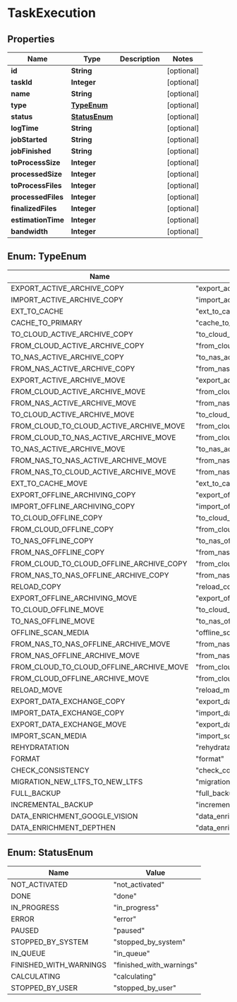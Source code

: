 
# TaskExecution

## Properties
Name | Type | Description | Notes
------------ | ------------- | ------------- | -------------
**id** | **String** |  |  [optional]
**taskId** | **Integer** |  |  [optional]
**name** | **String** |  |  [optional]
**type** | [**TypeEnum**](#TypeEnum) |  |  [optional]
**status** | [**StatusEnum**](#StatusEnum) |  |  [optional]
**logTime** | **String** |  |  [optional]
**jobStarted** | **String** |  |  [optional]
**jobFinished** | **String** |  |  [optional]
**toProcessSize** | **Integer** |  |  [optional]
**processedSize** | **Integer** |  |  [optional]
**toProcessFiles** | **Integer** |  |  [optional]
**processedFiles** | **Integer** |  |  [optional]
**finalizedFiles** | **Integer** |  |  [optional]
**estimationTime** | **Integer** |  |  [optional]
**bandwidth** | **Integer** |  |  [optional]


<a name="TypeEnum"></a>
## Enum: TypeEnum
Name | Value
---- | -----
EXPORT_ACTIVE_ARCHIVE_COPY | &quot;export_active_archive_copy&quot;
IMPORT_ACTIVE_ARCHIVE_COPY | &quot;import_active_archive_copy&quot;
EXT_TO_CACHE | &quot;ext_to_cache&quot;
CACHE_TO_PRIMARY | &quot;cache_to_primary&quot;
TO_CLOUD_ACTIVE_ARCHIVE_COPY | &quot;to_cloud_active_archive_copy&quot;
FROM_CLOUD_ACTIVE_ARCHIVE_COPY | &quot;from_cloud_active_archive_copy&quot;
TO_NAS_ACTIVE_ARCHIVE_COPY | &quot;to_nas_active_archive_copy&quot;
FROM_NAS_ACTIVE_ARCHIVE_COPY | &quot;from_nas_active_archive_copy&quot;
EXPORT_ACTIVE_ARCHIVE_MOVE | &quot;export_active_archive_move&quot;
FROM_CLOUD_ACTIVE_ARCHIVE_MOVE | &quot;from_cloud_active_archive_move&quot;
FROM_NAS_ACTIVE_ARCHIVE_MOVE | &quot;from_nas_active_archive_move&quot;
TO_CLOUD_ACTIVE_ARCHIVE_MOVE | &quot;to_cloud_active_archive_move&quot;
FROM_CLOUD_TO_CLOUD_ACTIVE_ARCHIVE_MOVE | &quot;from_cloud_to_cloud_active_archive_move&quot;
FROM_CLOUD_TO_NAS_ACTIVE_ARCHIVE_MOVE | &quot;from_cloud_to_nas_active_archive_move&quot;
TO_NAS_ACTIVE_ARCHIVE_MOVE | &quot;to_nas_active_archive_move&quot;
FROM_NAS_TO_NAS_ACTIVE_ARCHIVE_MOVE | &quot;from_nas_to_nas_active_archive_move&quot;
FROM_NAS_TO_CLOUD_ACTIVE_ARCHIVE_MOVE | &quot;from_nas_to_cloud_active_archive_move&quot;
EXT_TO_CACHE_MOVE | &quot;ext_to_cache_move&quot;
EXPORT_OFFLINE_ARCHIVING_COPY | &quot;export_offline_archiving_copy&quot;
IMPORT_OFFLINE_ARCHIVING_COPY | &quot;import_offline_archiving_copy&quot;
TO_CLOUD_OFFLINE_COPY | &quot;to_cloud_offline_copy&quot;
FROM_CLOUD_OFFLINE_COPY | &quot;from_cloud_offline_copy&quot;
TO_NAS_OFFLINE_COPY | &quot;to_nas_offline_copy&quot;
FROM_NAS_OFFLINE_COPY | &quot;from_nas_offline_copy&quot;
FROM_CLOUD_TO_CLOUD_OFFLINE_ARCHIVE_COPY | &quot;from_cloud_to_cloud_offline_archive_copy&quot;
FROM_NAS_TO_NAS_OFFLINE_ARCHIVE_COPY | &quot;from_nas_to_nas_offline_archive_copy&quot;
RELOAD_COPY | &quot;reload_copy&quot;
EXPORT_OFFLINE_ARCHIVING_MOVE | &quot;export_offline_archiving_move&quot;
TO_CLOUD_OFFLINE_MOVE | &quot;to_cloud_offline_move&quot;
TO_NAS_OFFLINE_MOVE | &quot;to_nas_offline_move&quot;
OFFLINE_SCAN_MEDIA | &quot;offline_scan_media&quot;
FROM_NAS_TO_NAS_OFFLINE_ARCHIVE_MOVE | &quot;from_nas_to_nas_offline_archive_move&quot;
FROM_NAS_OFFLINE_ARCHIVE_MOVE | &quot;from_nas_offline_archive_move&quot;
FROM_CLOUD_TO_CLOUD_OFFLINE_ARCHIVE_MOVE | &quot;from_cloud_to_cloud_offline_archive_move&quot;
FROM_CLOUD_OFFLINE_ARCHIVE_MOVE | &quot;from_cloud_offline_archive_move&quot;
RELOAD_MOVE | &quot;reload_move&quot;
EXPORT_DATA_EXCHANGE_COPY | &quot;export_data_exchange_copy&quot;
IMPORT_DATA_EXCHANGE_COPY | &quot;import_data_exchange_copy&quot;
EXPORT_DATA_EXCHANGE_MOVE | &quot;export_data_exchange_move&quot;
IMPORT_SCAN_MEDIA | &quot;import_scan_media&quot;
REHYDRATATION | &quot;rehydratation&quot;
FORMAT | &quot;format&quot;
CHECK_CONSISTENCY | &quot;check_consistency&quot;
MIGRATION_NEW_LTFS_TO_NEW_LTFS | &quot;migration_new_ltfs_to_new_ltfs&quot;
FULL_BACKUP | &quot;full_backup&quot;
INCREMENTAL_BACKUP | &quot;incremental_backup&quot;
DATA_ENRICHMENT_GOOGLE_VISION | &quot;data_enrichment_google_vision&quot;
DATA_ENRICHMENT_DEPTHEN | &quot;data_enrichment_depthen&quot;


<a name="StatusEnum"></a>
## Enum: StatusEnum
Name | Value
---- | -----
NOT_ACTIVATED | &quot;not_activated&quot;
DONE | &quot;done&quot;
IN_PROGRESS | &quot;in_progress&quot;
ERROR | &quot;error&quot;
PAUSED | &quot;paused&quot;
STOPPED_BY_SYSTEM | &quot;stopped_by_system&quot;
IN_QUEUE | &quot;in_queue&quot;
FINISHED_WITH_WARNINGS | &quot;finished_with_warnings&quot;
CALCULATING | &quot;calculating&quot;
STOPPED_BY_USER | &quot;stopped_by_user&quot;



